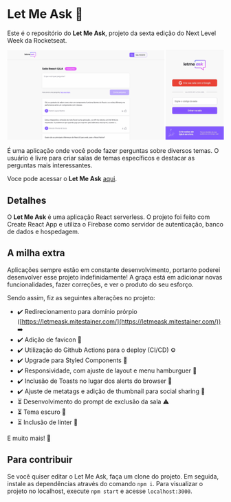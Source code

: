 # Let Me Ask 💭

Este é o repositório do **Let Me Ask**, projeto da sexta edição do Next Level Week da Rocketseat.

![](./cover.png)

É uma aplicação onde você pode fazer perguntas sobre diversos temas. O usuário é livre para criar salas de temas específicos e destacar as perguntas mais interessantes.

Voce pode acessar o **Let Me Ask** [aqui](https://letmeask.mitestainer.com/).

## Detalhes

O **Let Me Ask** é uma aplicação React serverless. O projeto foi feito com Create React App e utiliza o Firebase como servidor de autenticação, banco de dados e hospedagem.

## A milha extra

Aplicações sempre estão em constante desenvolvimento, portanto poderei desenvolver esse projeto indefinidamente! A graça está em adicionar novas funcionalidades, fazer correções, e ver o produto do seu esforço.

Sendo assim, fiz as seguintes alterações no projeto:

- ✔️ Redirecionamento para domínio prórpio ([https://letmeask.mitestainer.com/](https://letmeask.mitestainer.com/)) ➡️
- ✔️ Adição de favicon 💁
- ✔️ Utilização do Github Actions para o deploy (CI/CD) ⚙️
- ✔️ Upgrade para Styled Components 💅
- ✔️ Responsividade, com ajuste de layout e menu hamburguer 📱
- ✔️ Inclusão de Toasts no lugar dos alerts do browser 🍞
- ✔️ Ajuste de metatags e adição de thumbnail para social sharing 🔗
- ⏳ Desenvolvimento do prompt de exclusão da sala ⚠️
- ⏳ Tema escuro 🌙
- ⏳ Inclusão de linter 🔎

E muito mais! 🚀

## Para contribuir

Se você quiser editar o Let Me Ask, faça um clone do projeto. Em seguida, instale as dependências através do comando `npm i`. Para visualizar o projeto no localhost, execute `npm start` e acesse `localhost:3000`.
